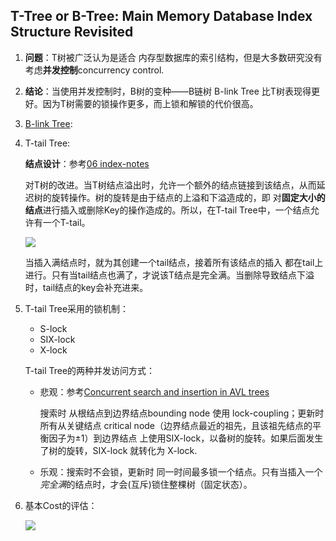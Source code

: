 ## T-Tree or B-Tree: Main Memory Database Index Structure Revisited

1. **问题**：T树被广泛认为是适合 内存型数据库的索引结构，但是大多数研究没有考虑**并发控制**concurrency control.

2. **结论**：当使用并发控制时，B树的变种——B链树 B-link Tree 比T树表现得更好。因为T树需要的锁操作更多，而上锁和解锁的代价很高。

3. [B-link Tree](https://sciencedirect.xilesou.top/science/article/pii/0022000086900218/pdf?md5=fafabf86d6f6aced3c490eacb5d30d46&pid=1-s2.0-0022000086900218-main.pdf&_valck=1): 

   

4. T-tail Tree: 

   **结点设计**：参考[06 index-notes](https://github.com/F-ca7/Advanced-Database-Systems-Learning/blob/master/06%20index/6-index-notes.md)

   对T树的改进。当T树结点溢出时，允许一个额外的结点链接到该结点，从而延迟树的旋转操作。树的旋转是由于结点的上溢和下溢造成的，即 对**固定大小的结点**进行插入或删除Key的操作造成的。所以，在T-tail Tree中，一个结点允许有一个T-tail。

   ![](https://s2.ax1x.com/2020/02/09/1fxHSA.png)

   当插入满结点时，就为其创建一个tail结点，接着所有该结点的插入 都在tail上进行。只有当tail结点也满了，才说该T结点是完全满。当删除导致结点下溢时，tail结点的key会补充进来。

5. T-tail Tree采用的锁机制：

   - S-lock
   - SIX-lock
   - X-lock

   T-tail Tree的两种并发访问方式：

   - 悲观：参考[Concurrent search and insertion in AVL trees](https://ieeexplore.ieee.xilesou.top/abstract/document/1675680/)

     搜索时 从根结点到边界结点bounding node 使用 lock-coupling；更新时 所有从关键结点 critical node（边界结点最近的祖先，且该祖先结点的平衡因子为±1）到边界结点 上使用SIX-lock，以备树的旋转。如果后面发生了树的旋转，SIX-lock 就转化为 X-lock.

   - 乐观：搜索时不会锁，更新时 同一时间最多锁一个结点。只有当插入一个*完全满*的结点时，才会(互斥)锁住整棵树（固定状态）。

6. 基本Cost的评估：

   ![](https://s2.ax1x.com/2020/02/09/1hiR9U.png)



